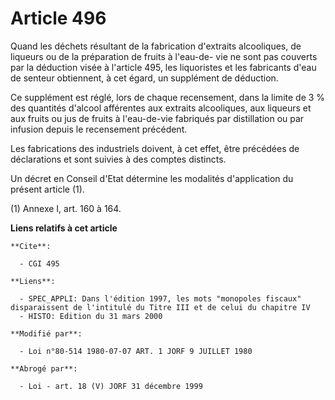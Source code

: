 # Article 496

Quand les déchets résultant de la fabrication d'extraits alcooliques, de liqueurs ou de la préparation de fruits à l'eau-de-
vie ne sont pas couverts par la déduction visée à l'article 495, les liquoristes et les fabricants d'eau de senteur
obtiennent, à cet égard, un supplément de déduction.

Ce supplément est réglé, lors de chaque recensement, dans la limite de 3 % des quantités d'alcool afférentes aux extraits
alcooliques, aux liqueurs et aux fruits ou jus de fruits à l'eau-de-vie fabriqués par distillation ou par infusion depuis le
recensement précédent.

Les fabrications des industriels doivent, à cet effet, être précédées de déclarations et sont suivies à des comptes
distincts.

Un décret en Conseil d'Etat détermine les modalités d'application du présent article (1).

(1) Annexe I, art. 160 à 164.

**Liens relatifs à cet article**

	**Cite**:

	  - CGI 495

	**Liens**:

	  - SPEC_APPLI: Dans l'édition 1997, les mots "monopoles fiscaux" disparaissent de l'intitulé du Titre III et de celui du chapitre IV
	  - HISTO: Edition du 31 mars 2000

	**Modifié par**:

	  - Loi n°80-514 1980-07-07 ART. 1 JORF 9 JUILLET 1980

	**Abrogé par**:

	  - Loi - art. 18 (V) JORF 31 décembre 1999
